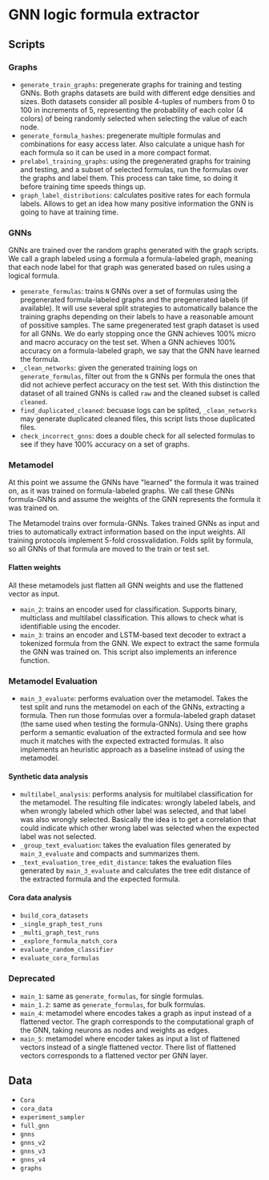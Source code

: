 # GNN logic formula extractor

## Scripts

### Graphs

* `generate_train_graphs`: pregenerate graphs for training and testing GNNs. Both graphs datasets are build with different edge densities and sizes. Both datasets consider all posible 4-tuples of numbers from 0 to 100 in increments of 5, representing the probability of each color (4 colors) of being randomly selected when selecting the value of each node.
* `generate_formula_hashes`: pregenerate multiple formulas and combinations for easy access later. Also calculate a unique hash for each formula so it can be used in a more compact format.
* `prelabel_training_graphs`: using the pregenerated graphs for training and testing, and a subset of selected formulas, run the formulas over the graphs and label them. This process can take time, so doing it before training time speeds things up.
* `graph_label_distributions`: calculates positive rates for each formula labels. Allows to get an idea how many positive information the GNN is going to have at training time.

### GNNs

GNNs are trained over the random graphs generated with the graph scripts. We call a graph labeled using a formula a formula-labeled graph, meaning that each node label for that graph was generated based on rules using a logical formula.

* `generate_formulas`: trains `N` GNNs over a set of formulas using the pregenerated formula-labeled graphs and the pregenerated labels (if available). It will use several split strategies to automatically balance the training graphs depending on their labels to have a reasonable amount of possitive samples. The same pregenerated test graph dataset is used for all GNNs. We do early stopping once the GNN achieves 100% micro and macro accuracy on the test set. When a GNN achieves 100% accuracy on a formula-labeled graph, we say that the GNN have learned the formula.
* `_clean_networks`: given the generated training logs on `generate_formulas`, filter out from the `N` GNNs per formula the ones that did not achieve perfect accuracy on the test set. With this distinction the dataset of all trained GNNs is called `raw` and the cleaned subset is called `cleaned`.
* `find_duplicated_cleaned`: becuase logs can be splited, `_clean_networks` may generate duplicated cleaned files, this script lists those duplicated files.
* `check_incorrect_gnns`: does a double check for all selected formulas to see if they have 100% accuracy on a set of graphs.

### Metamodel

At this point we assume the GNNs have "learned" the formula it was trained on, as it was trained on formula-labeled graphs. We call these GNNs formula-GNNs and assume the weights of the GNN represents the formula it was trained on.

The Metamodel trains over formula-GNNs. Takes trained GNNs as input and tries to automatically extract information based on the input weights.
All training protocols implement 5-fold crossvalidation. Folds split by formula, so all GNNs of that formula are moved to the train or test set.

#### Flatten weights

All these metamodels just flatten all GNN weights and use the flattened vector as input.

* `main_2`: trains an encoder used for classification. Supports binary, multiclass and multilabel classification. This allows to check what is identifiable using the encoder.
* `main_3`: trains an encoder and LSTM-based text decoder to extract a tokenized formula from the GNN. We expect to extract the same formula the GNN was trained on. This script also implements an inference function.

### Metamodel Evaluation

* `main_3_evaluate`: performs evaluation over the metamodel. Takes the test split and runs the metamodel on each of the GNNs, extracting a formula. Then run those formulas over a formula-labeled graph dataset (the same used when testing the formula-GNNs). Using there graphs perform a semantic evaluation of the extracted formula and see how much it matches with the expected extracted formulas. It also implements an heuristic approach as a baseline instead of using the metamodel.

#### Synthetic data analysis

* `multilabel_analysis`: performs analysis for multilabel classification for the metamodel. The resulting file indicates: wrongly labeled labels, and when wrongly labeled which other label was selected, and that label was also wrongly selected. Basically the idea is to get a correlation that could indicate which other wrong label was selected when the expected label was not selected.
* `_group_text_evaluation`: takes the evaluation files generated by `main_3_evaluate` and compacts and summarizes them.
* `_text_evaluation_tree_edit_distance`: takes the evaluation files generated by `main_3_evaluate` and calculates the tree edit distance of the extracted formula and the expected formula.

#### Cora data analysis

* `build_cora_datasets`
* `_single_graph_test_runs`
* `_multi_graph_test_runs`
* `_explore_formula_match_cora`
* `evaluate_random_classifier`
* `evaluate_cora_formulas`

### Deprecated

* `main_1`: same as `generate_formulas`, for single formulas.
* `main_1.2`: same as `generate_formulas`, for bulk formulas.
* `main_4`: metamodel where encodes takes a graph as input instead of a flattened vector. The graph corresponds to the computational graph of the GNN, taking neurons as nodes and weights as edges.
* `main_5`: metamodel where encoder takes as input a list of flattened vectors instead of a single flattened vector. There list of flattened vectors corresponds to a flattened vector per GNN layer.

## Data

* `Cora`
* `cora_data`
* `experiment_sampler`
* `full_gnn`
* `gnns`
* `gnns_v2`
* `gnns_v3`
* `gnns_v4`
* `graphs`
